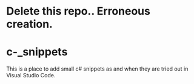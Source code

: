 # Delete this repo.. Erroneous creation.

# c-_snippets
This is a place to add small c# snippets as and when they are tried out in Visual Studio Code.
